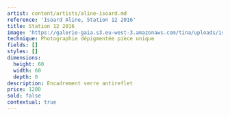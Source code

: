 ```yaml
---
artist: content/artists/aline-isoard.md
reference: 'Isoard Aline, Station 12 2016'
title: Station 12 2016
image: 'https://galerie-gaia.s3.eu-west-3.amazonaws.com/tina/uploads/isoard-aline/station 12-2016 60x60w.jpg'
technique: Photographie dépigmentée pièce unique
fields: []
styles: []
dimensions:
  height: 60
  width: 60
  depth: 0
description: Encadrement verre antireflet
price: 1200
sold: false
contextual: true
---
```


